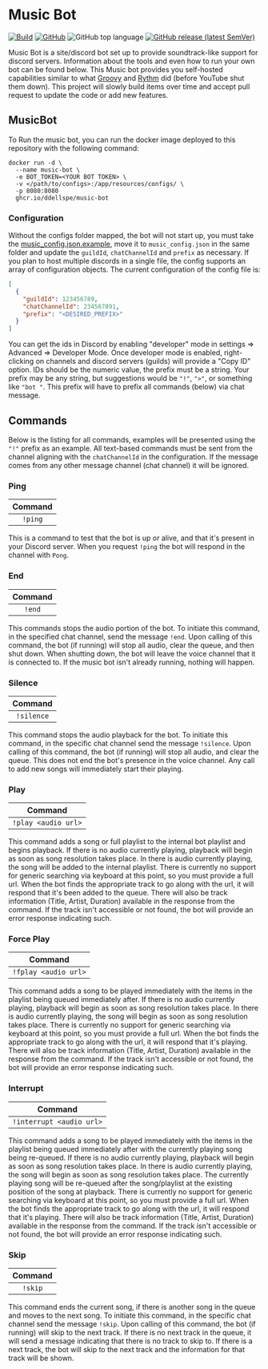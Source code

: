 # Music Bot
[![Build](https://github.com/ddellspe/music-bot/actions/workflows/build.yml/badge.svg)](https://github.com/ddellspe/music-bot/actions/workflows/build.yml)
[![GitHub](https://img.shields.io/github/license/ddellspe/music-bot)](LICENSE)
![GitHub top language](https://img.shields.io/github/languages/top/ddellspe/music-bot)
[![GitHub release (latest SemVer)](https://img.shields.io/github/v/release/ddellspe/music-bot?sort=semver)](https://github.com/ddellspe/music-bot/releases/latest)

Music Bot is a site/discord bot set up to provide soundtrack-like support for discord servers.
Information about the tools and even how to run your own bot can be found below.
This Music bot provides you self-hosted capabilities similar to what [Groovy](https://groovy.bot/)
and [Rythm](https://rythm.fm/) did (before YouTube shut them down).
This project will slowly build items over time and accept pull request to update the code or add new features.

## MusicBot
To Run the music bot, you can run the docker image deployed to this repository with the following command:
```shell
docker run -d \ 
  --name music-bot \
  -e BOT_TOKEN=<YOUR BOT TOKEN> \
  -v </path/to/configs>:/app/resources/configs/ \
  -p 8080:8080
  ghcr.io/ddellspe/music-bot 
```

### Configuration

Without the configs folder mapped, the bot will not start up, you must take the 
[music_config.json.example](src/main/resources/configs/music_config.json.example), move it to `music_config.json` in 
the same folder and update the `guildId`, `chatChannelId` and `prefix` as necessary.
If you plan to host multiple discords in a single file, the config supports an array of configuration objects.
The current configuration of the config file is:
```json
[
  {
    "guildId": 123456789,
    "chatChannelId": 234567891,
    "prefix": "<DESIRED_PREFIX>"
  }
]
```
You can get the ids in Discord by enabling "developer" mode in settings => Advanced => Developer Mode.
Once developer mode is enabled, right-clicking on channels and discord servers (guilds) will provide a "Copy ID" option.
IDs should be the numeric value, the prefix must be a string.
Your prefix may be any string, but suggestions would be `"!"`, `">"`, or something like `"bot "`.
This prefix will have to prefix all commands (below) via chat message.

## Commands
Below is the listing for all commands, examples will be presented using the `"!"` prefix as an example.
All text-based commands must be sent from the channel aligning with the `chatChannelId` in the configuration.
If the message comes from any other message channel (chat channel) it will be ignored.

### Ping
| Command |
| :-: |
| `!ping` |

This is a command to test that the bot is up or alive, and that it's present in your Discord server.
When you request `!ping` the bot will respond in the channel with `Pong`.

### End
| Command |
| :-: |
| `!end` |

This commands stops the audio portion of the bot.
To initiate this command, in the specified chat channel, send the message `!end`.
Upon calling of this command, the bot (if running) will stop all audio, clear the queue, and then shut down.
When shutting down, the bot will leave the voice channel that it is connected to.
If the music bot isn't already running, nothing will happen.

### Silence
| Command |
| :-: |
| `!silence` |

This command stops the audio playback for the bot.
To initiate this command, in the specific chat channel send the message `!silence`.
Upon calling of this command, the bot (if running) will stop all audio, and clear the queue.
This does not end the bot's presence in the voice channel.
Any call to add new songs will immediately start their playing.

### Play
| Command |
| :-: |
| `!play <audio url>` |

This command adds a song or full playlist to the internal bot playlist and begins playback.
If there is no audio currently playing, playback will begin as soon as song resolution takes place.
In there is audio currently playing, the song will be added to the internal playlist.
There is currently no support for generic searching via keyboard at this point, so you must provide a full url.
When the bot finds the appropriate track to go along with the url, it will respond that it's been added to the queue.
There will also be track information (Title, Artist, Duration) available in the response from the command.
If the track isn't accessible or not found, the bot will provide an error response indicating such.

### Force Play
| Command |
| :-: |
| `!fplay <audio url>` |

This command adds a song to be played immediately with the items in the playlist being queued immediately after.
If there is no audio currently playing, playback will begin as soon as song resolution takes place.
In there is audio currently playing, the song will begin as soon as song resolution takes place.
There is currently no support for generic searching via keyboard at this point, so you must provide a full url.
When the bot finds the appropriate track to go along with the url, it will respond that it's playing.
There will also be track information (Title, Artist, Duration) available in the response from the command.
If the track isn't accessible or not found, the bot will provide an error response indicating such.

### Interrupt
| Command |
| :-: |
| `!interrupt <audio url>` |

This command adds a song to be played immediately with the items in the playlist being queued immediately after with the currently playing song being re-queued.
If there is no audio currently playing, playback will begin as soon as song resolution takes place.
In there is audio currently playing, the song will begin as soon as song resolution takes place.
The currently playing song will be re-queued after the song/playlist at the existing position of the song at playback.
There is currently no support for generic searching via keyboard at this point, so you must provide a full url.
When the bot finds the appropriate track to go along with the url, it will respond that it's playing.
There will also be track information (Title, Artist, Duration) available in the response from the command.
If the track isn't accessible or not found, the bot will provide an error response indicating such.

### Skip
| Command |
| :-: |
| `!skip` |

This command ends the current song, if there is another song in the queue and moves to the next song.
To initiate this command, in the specific chat channel send the message `!skip`.
Upon calling of this command, the bot (if running) will skip to the next track.
If there is no next track in the queue, it will send a message indicating that there is no track to skip to.
If there is a next track, the bot will skip to the next track and the information for that track will be shown.
